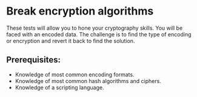 # Break encryption algorithms

These tests will allow you to hone your cryptography skills. You will be faced with an encoded data. The challenge is to find the type of encoding or encryption and revert it back to find the solution.

## Prerequisites:

- Knowledge of most common encoding formats.
- Knowledge of most common hash algorithms and ciphers.
- Knowledge of a scripting language.
